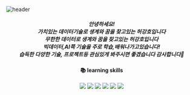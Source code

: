 ![header](https://capsule-render.vercel.app/api?type=transparent&height=300&color=f7f5f5&text=DATA_LAB&fontColor=C7A48B&fontSize=60&desc=kangho's%20GitHub%20Profile&descSize=22&descAlign=80&descAlignY=80)
<div align=center>
<h5>안녕하세요!
<br>가치있는 데이터기술로 생계와 꿈을 찾고있는 허강호입니다
<br>무한한 데이터로 생계와 꿈을 찾고있는 허강호입니다
<br>빅데이터,AI쪽 기술을 주로 학습,배워나가고있습니다!
<br>습득한 다양한 기술, 프로젝트등 관심있게 봐주시면 좋겠습니다 감사합니다👋
</h5></div>
  
  
<div align=center><h4>📚 learning skills</h4></div>
<div align=center>
<img src="https://img.shields.io/badge/python-3776AB?style=for-the-badge&logo=python&logoColor=white">
<img src="https://img.shields.io/badge/oracle-F80000?style=for-the-badge&logo=oracle&logoColor=white">
<img src="https://img.shields.io/badge/mysql-4479A1?style=for-the-badge&logo=mysql&logoColor=white">
<img src="https://img.shields.io/badge/flask-000000?style=for-the-badge&logo=flask&logoColor=white">
<img src="https://img.shields.io/badge/bootstrap-7952B3?style=for-the-badge&logo=bootstrap&logoColor=white">
<img src="https://img.shields.io/badge/github-181717?style=for-the-badge&logo=github&logoColor=white">
  </div>
<!--
**gjrkdgh0772/gjrkdgh0772** is a ✨ _special_ ✨ repository because its `README.md` (this file) appears on your GitHub profile.

Here are some ideas to get you started:

- 🔭 I’m currently working on ...
- 🌱 I’m currently learning ...
- 👯 I’m looking to collaborate on ...
- 🤔 I’m looking for help with ...
- 💬 Ask me about ...
- 📫 How to reach me: ...
- 😄 Pronouns: ...
- ⚡ Fun fact: ...
-->
